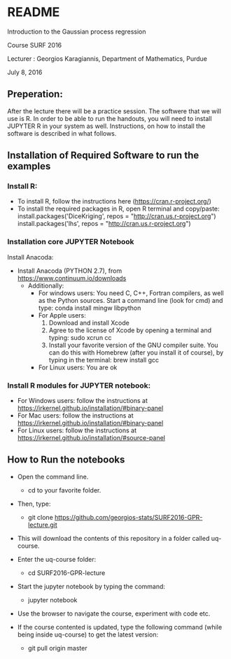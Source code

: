 # README


Introduction to the Gaussian process regression

Course
    SURF 2016

Lecturer :
    Georgios Karagiannis, Department of Mathematics, Purdue

July 8, 2016



## Preperation:


After the lecture there will be a practice session. The softwere that we will use is R. In order to be able to run the handouts, you will need to install JUPYTER R in your system as well. Instructions, on how to install the software is described in what follows.



## Installation of Required Software to run the examples

### Install R:

- To install R, follow the instructions here (https://cran.r-project.org/)
- To install the required packages in R, open R terminal and copy/paste:
    install.packages('DiceKriging', repos = "http://cran.us.r-project.org")
    install.packages('lhs', repos = "http://cran.us.r-project.org")



### Installation core JUPYTER Notebook

Install Anacoda:

- Install Anacoda (PYTHON 2.7), from https://www.continuum.io/downloads
    - Additionally:
        - For windows users: 
            You need C, C++, Fortran compilers, as well as the Python sources. Start a command line (look for cmd) and type: 
            conda install mingw libpython
        - For Apple users: 
            1. Download and install Xcode
            2. Agree to the license of Xcode by opening a terminal and typing: 
                sudo xcrun cc
            3. Install your favorite version of the GNU compiler suite. You can do this with Homebrew (after you install it of course), by typing in the terminal:
                brew install gcc
        - For Linux users:
            You are ok

### Install R modules for JUPYTER notebook:
    
- For Windows users: follow the instructions at https://irkernel.github.io/installation/#binary-panel
- For Mac users: follow the instructions at https://irkernel.github.io/installation/#binary-panel
- For Linux users: follow the instructions at https://irkernel.github.io/installation/#source-panel



## How to Run the notebooks


- Open the command line.
    - cd to your favorite folder.
- Then, type:
    - git clone https://github.com/georgios-stats/SURF2016-GPR-lecture.git

- This will download the contents of this repository in a folder called uq-course.
- Enter the uq-course folder:
    - cd SURF2016-GPR-lecture

- Start the jupyter notebook by typing the command:
    - jupyter notebook

- Use the browser to navigate the course, experiment with code etc.
- If the course contented is updated, type the following command (while being inside uq-course) to get the latest version:
    - git pull origin master




